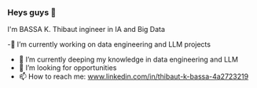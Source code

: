 ### Heys guys 👋
I'm BASSA K. Thibaut ingineer in IA and Big Data

-🔭 I’m currently working on data engineering and LLM projects
- 🌱 I’m currently deeping my knowledge in data engineering and LLM
- 🤔 I’m looking for opportunities
- 📫 How to reach me: www.linkedin.com/in/thibaut-k-bassa-4a2723219


